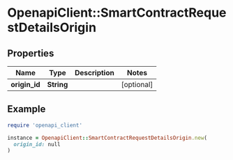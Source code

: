 # OpenapiClient::SmartContractRequestDetailsOrigin

## Properties

| Name | Type | Description | Notes |
| ---- | ---- | ----------- | ----- |
| **origin_id** | **String** |  | [optional] |

## Example

```ruby
require 'openapi_client'

instance = OpenapiClient::SmartContractRequestDetailsOrigin.new(
  origin_id: null
)
```

